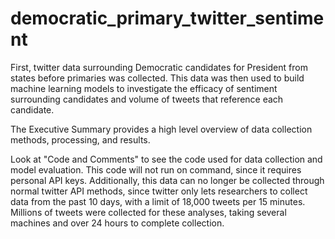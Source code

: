 # democratic_primary_twitter_sentiment

First, twitter data surrounding Democratic candidates for President from states before primaries was collected. This data was then used to build machine learning models to investigate the efficacy of sentiment surrounding candidates and volume of tweets that reference each candidate.

The Executive Summary provides a high level overview of data collection methods, processing, and results.

Look at "Code and Comments" to see the code used for data collection and model evaluation. This code will not run on command, since it requires personal API keys. Additionally, this data can no longer be collected through normal twitter API methods, since twitter only lets researchers to collect data from the past 10 days, with a limit of 18,000 tweets per 15 minutes. Millions of tweets were collected for these analyses, taking several machines and over 24 hours to complete collection.
